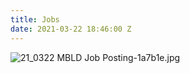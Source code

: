 ```yaml
---
title: Jobs
date: 2021-03-22 18:46:00 Z
---
```


![21_0322 MBLD Job Posting-1a7b1e.jpg](/uploads/21_0322%20MBLD%20Job%20Posting-1a7b1e.jpg)